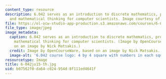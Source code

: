 ```yaml
---
content_type: resource
description: 6.042 serves as an introduction to discrete mathematics, probability,
  and mathematical thinking for computer scientists. Image courtesy of Nick Matsakis.
file: https://ol-ocw-studio-app-production.s3.amazonaws.com/courses/6-042j-mathematics-for-computer-science-spring-2015/b07562f0da64c024954d8f111ed4641f_6-042js15-th.jpg
file_type: image/jpeg
image_metadata:
  caption: 6.042 serves as an introduction to discrete mathematics, probability, and
    mathematical thinking for computer scientists. (Image by OpenCourseWare, based
    on an image by Nick Matsakis.)
  credit: Image by OpenCourseWare, based on an image by Nick Matsakis.
  image-alt: '6.042 course logo: 4 by 4 square with numbers in each square.'
resourcetype: Image
title: 6-042js15-th.jpg
uid: b07562f0-da64-c024-954d-8f111ed4641f
---
```

